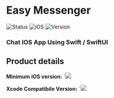 # Easy Messenger

  

![Status](https://img.shields.io/badge/Status-ongoing-yellow.svg)
![iOS](https://img.shields.io/badge/IOS-15.0-blue.svg)
![Version](https://img.shields.io/badge/Version-1.0-green.svg)

  
### Chat IOS App Using Swift / SwiftUI

## Product details

**Minimum iOS version:** `![](https://img.shields.io/badge/-15.0-blue)

**Xcode Compatibile Version:** `![](https://img.shields.io/badge/-13.0-green)

